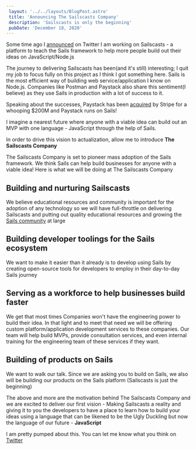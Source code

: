 ```yaml
---
 layout: '../../layouts/BlogPost.astro'
 title: 'Announcing The Sailscasts Company'
 description: 'Sailscasts is only the beginning'
 pubDate: 'December 18, 2020'
---
```


Some time ago I [announced](https://twitter.com/Dominus_Kelvin/status/1306158387340681217?s=20) on Twitter I am working on Sailscasts - a platform to teach the Sails framework to help more people build out their ideas on JavaScript/Node.js


The journey to delivering Sailscasts has been(and it's still) interesting; I quit my job to focus fully on this project as I think I got something here. Sails is the most efficient way of building web service/application I know on Node.js. Companies like Postman and Paystack also share this sentiment(I believe) as they use Sails in production with a lot of success to it.

Speaking about the successes, Paystack has been [acquired](https://paystack.com/blog/company-news/paystack-joining-stripe) by Stripe for a whooping $200M and Paystack runs on Sails!

I imagine a nearest future where anyone with a viable idea can build out an MVP with one language - JavaScript through the help of Sails.

In order to drive this vision to actualization, allow me to introduce **The Sailscasts Company**

The Sailscasts Company is set to pioneer mass adoption of the Sails framework. We think Sails can help build businesses for anyone with a viable idea! Here is what we will be doing at The Sailscasts Company

## Building and nurturing Sailscasts
We believe educational resources and community is important for the adoption of any technology so we will have full-throttle on delivering Sailscasts and putting out quality educational resources and growing the [Sails community](https://discord.gg/gbJZuNm) at large

## Building developer toolings for the Sails ecosystem
We want to make it easier than it already is to develop using Sails by creating open-source tools for developers to employ in their day-to-day Sails journey

## Serving as a workforce to help businesses build faster
We get that most times Companies won't have the engineering power to build their idea. In that light and to meet that need we will be offering custom platform/application development services to these companies. Our team will help build MVPs, provide consultation services, and even internal training for the engineering team of these services if they want.


## Building of products on Sails
We want to walk our talk. Since we are asking you to build on Sails, we also will be building our products on the Sails platform (Sailscasts is just the beginning)

The above and more are the motivation behind The Sailscasts Company and we are excited to deliver our first vision - Making Sailscasts a reality and giving it to you the developers to have a place to learn how to build your ideas using a language that can be likened to be the Ugly Duckling but now the language of our future - **JavaScript**

I am pretty pumped about this. You can let me know what you think on [Twitter](https://twitter.com/Dominus_Kelvin)
